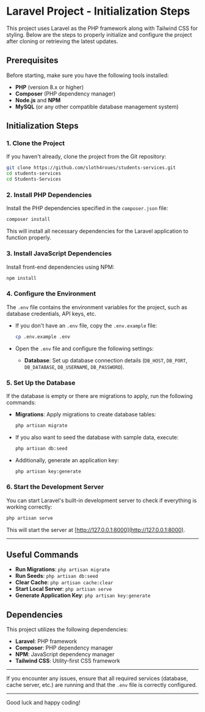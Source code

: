 # Laravel Project - Initialization Steps

This project uses Laravel as the PHP framework along with Tailwind CSS for styling. Below are the steps to properly initialize and configure the project after cloning or retrieving the latest updates.

## Prerequisites

Before starting, make sure you have the following tools installed:

- **PHP** (version 8.x or higher)
- **Composer** (PHP dependency manager)
- **Node.js** and **NPM**
- **MySQL** (or any other compatible database management system)

## Initialization Steps

### 1. Clone the Project

If you haven't already, clone the project from the Git repository:

```bash
git clone https://github.com/sloth4roues/students-services.git
cd students-services 
cd Students-Services
```

### 2. Install PHP Dependencies

Install the PHP dependencies specified in the `composer.json` file:

```bash
composer install
```

This will install all necessary dependencies for the Laravel application to function properly.

### 3. Install JavaScript Dependencies

Install front-end dependencies using NPM:

```bash
npm install
```

### 4. Configure the Environment

The `.env` file contains the environment variables for the project, such as database credentials, API keys, etc.

- If you don't have an `.env` file, copy the `.env.example` file:

  ```bash
  cp .env.example .env
  ```

- Open the `.env` file and configure the following settings:
  
  - **Database**: Set up database connection details (`DB_HOST`, `DB_PORT`, `DB_DATABASE`, `DB_USERNAME`, `DB_PASSWORD`).

### 5. Set Up the Database

If the database is empty or there are migrations to apply, run the following commands:

- **Migrations**: Apply migrations to create database tables:

  ```bash
  php artisan migrate
  ```

- If you also want to seed the database with sample data, execute:

  ```bash
  php artisan db:seed
  ```

- Additionally, generate an application key:

  ```bash
  php artisan key:generate
  ```

### 6. Start the Development Server

You can start Laravel's built-in development server to check if everything is working correctly:

```bash
php artisan serve
```

This will start the server at [http://127.0.0.1:8000](http://127.0.0.1:8000).

---

## Useful Commands

- **Run Migrations**: `php artisan migrate`
- **Run Seeds**: `php artisan db:seed`
- **Clear Cache**: `php artisan cache:clear`
- **Start Local Server**: `php artisan serve`
- **Generate Application Key**: `php artisan key:generate`

## Dependencies

This project utilizes the following dependencies:

- **Laravel**: PHP framework
- **Composer**: PHP dependency manager
- **NPM**: JavaScript dependency manager
- **Tailwind CSS**: Utility-first CSS framework

---

If you encounter any issues, ensure that all required services (database, cache server, etc.) are running and that the `.env` file is correctly configured.

---

Good luck and happy coding!

